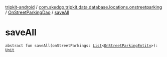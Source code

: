 [tripkit-android](../../index.md) / [com.skedgo.tripkit.data.database.locations.onstreetparking](../index.md) / [OnStreetParkingDao](index.md) / [saveAll](./save-all.md)

# saveAll

`abstract fun saveAll(onStreetParkings: `[`List`](https://kotlinlang.org/api/latest/jvm/stdlib/kotlin.collections/-list/index.html)`<`[`OnStreetParkingEntity`](../-on-street-parking-entity/index.md)`>): `[`Unit`](https://kotlinlang.org/api/latest/jvm/stdlib/kotlin/-unit/index.html)